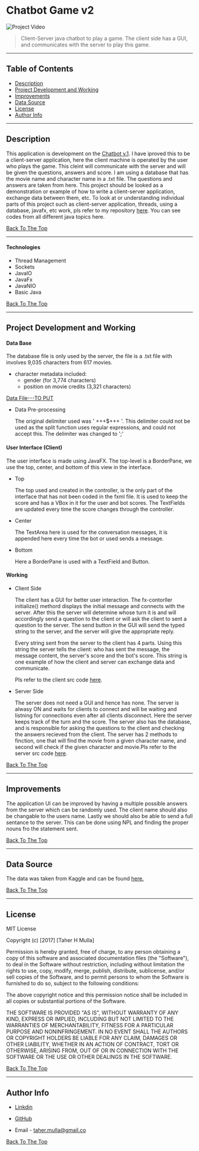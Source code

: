 # Chatbot Game v2

![Project Video](url)

>Client-Server java chatbot to play a game. The client side has a GUI, and communicates with the server to play this game.

---

## Table of Contents

- [Description](#description)
- [Project Development and Working](#project-development-and-working)
- [Improvements](#improvements)
- [Data Source](#data-source)
- [License](#license)
- [Author Info](#author-info)

---

## Description

This application is development on the [Chatbot v.1](https://github.com/taher-mulla/Chatbot-Game-v.1.git). I have iproved this to be a client-server application, here the client machine is operated by the user who plays the game. This cleint will communicate with the server and will be given the questions, answers and score. I am using a database that has the movie name and character name in a .txt file. The questions and answers are taken from here. This project should be looked as a demonstration or example of how to write a client-server application, exchange data between them, etc. To look at or understanding individual parts of this project such as client-server application, threads, using a database, javafx, etc work, pls refer to my repository [here](https://github.com/taher-mulla/Java.git). You can see codes from all different java topics here. 

[Back To The Top](#chatbot-game-v2)

---

#### Technologies

- Thread Management
- Sockets
- JavaIO
- JavaFx
- JavaNIO
- Basic Java

[Back To The Top](#chatbot-game-v2)

---

## Project Development and Working

#### Data Base

  The database file is only used by the server, the file is a .txt file with involves 9,035 characters from 617 movies. 
  - character metadata included:
  	  - gender (for 3,774 characters)
  	  - position on movie credits (3,321 characters)

  [Data File---TO PUT]()

  - Data Pre-processing 
    
    The original delimiter used was ' +++$+++ '. This delimiter could not be used as the split function uses regular expressions, and could not accept this. The delimiter was changed to ';'

#### User Interface (Client) 

  The user interface is made using JavaFX. The top-level is a BorderPane, we use the top, center, and bottom of this view in the interface. 

  - Top

	  The top used and created in the controller, is the only part of the interface that has not been coded in the fxml file. It is used to keep the score and has a VBox in it for the user and bot scores. The TextFields are updated every time the score changes through the controller. 

  - Center 

	  The TextArea here is used for the conversation messages, it is appended here every time the bot or used sends a message.

  - Bottom

 	  Here a BorderPane is used with a TextField and  Button. 

#### Working

- Client Side
 
  The client has a GUI for better user interaction. The fx-contorller initialize() methord displays the initial message and connects with the server. After this the server will determine whose turn it is and will accordingly send a question to the client or will ask the client to sent a question to the server. The send button in the GUI will send the typed string to the server, and the server will give the appropriate reply. 
  
  Every string sent from the server to the client has 4 parts. Using this string the server tells the client: who has sent the message, the message content, the server's score and the bot's score. This string is one example of how the client and server can exchange data and communicate. 
  
  Pls refer to the client src code [here](Client/src/sample/).

- Server Side

  The server does not need a GUI and hence has none. The server is alwasy ON and waits for clients to connect and will be waiting and listning for connections even after all clients disconnect. Here the server keeps track of the turn and the score. The server also has the database, and is responsible for asking the questions to the client and checking the answers recieved from the client. The server has 2 methods to finction, one that will find the movie from a given character name, and second will check if the given character and movie.Pls refer to the server src code [here](Server/src/).


[Back To The Top](#chatbot-game-v2)

---

## Improvements

The application UI can be improved by having a multiple possible answers from the server which can be randomly used. The client name should also be changable to the users name. Lastly we should also be able to send a full sentance to the server. This can be done using NPL and finding the proper nouns fro the statement sent.

[Back To The Top](#chatbot-game-v2)

---

## Data Source

The data was taken from Kaggle and can be found [here.](https://www.kaggle.com/fungusamongus/chatbot-data)

[Back To The Top](#chatbot-game-v2)

---

## License

MIT License

Copyright (c) [2017] [Taher H Mulla]

Permission is hereby granted, free of charge, to any person obtaining a copy
of this software and associated documentation files (the "Software"), to deal
in the Software without restriction, including without limitation the rights
to use, copy, modify, merge, publish, distribute, sublicense, and/or sell
copies of the Software, and to permit persons to whom the Software is
furnished to do so, subject to the following conditions:

The above copyright notice and this permission notice shall be included in all
copies or substantial portions of the Software.

THE SOFTWARE IS PROVIDED "AS IS", WITHOUT WARRANTY OF ANY KIND, EXPRESS OR
IMPLIED, INCLUDING BUT NOT LIMITED TO THE WARRANTIES OF MERCHANTABILITY,
FITNESS FOR A PARTICULAR PURPOSE AND NONINFRINGEMENT. IN NO EVENT SHALL THE
AUTHORS OR COPYRIGHT HOLDERS BE LIABLE FOR ANY CLAIM, DAMAGES OR OTHER
LIABILITY, WHETHER IN AN ACTION OF CONTRACT, TORT OR OTHERWISE, ARISING FROM,
OUT OF OR IN CONNECTION WITH THE SOFTWARE OR THE USE OR OTHER DEALINGS IN THE
SOFTWARE.

[Back To The Top](#Chatbot-game-v2)

---

## Author Info

 - [Linkdin](www.linkedin.com/in/taher-mulla-8b9546136) 

 - [GitHub](https://github.com/taher-mulla)

 - Email - taher.mulla@gmail.co

[Back To The Top](#chatbot-game-v2)

